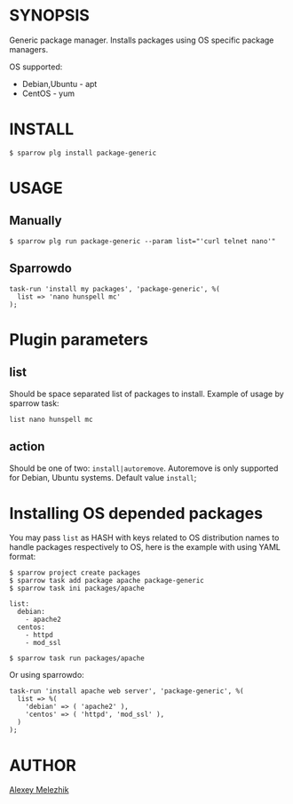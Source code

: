 # SYNOPSIS

Generic package manager. Installs packages using OS specific package managers.

OS supported:

* Debian,Ubuntu - apt
* CentOS - yum

# INSTALL

    $ sparrow plg install package-generic

# USAGE

## Manually 

    $ sparrow plg run package-generic --param list="'curl telnet nano'"

## Sparrowdo

    task-run 'install my packages', 'package-generic', %(
      list => 'nano hunspell mc'
    );
    
# Plugin parameters

## list

Should be space separated list of packages to install. Example of usage by sparrow task:
 
    list nano hunspell mc

## action

Should be one of two: `install|autoremove`. Autoremove is only supported for Debian, Ubuntu systems.
Default value `install`;

# Installing OS depended packages 

You may pass `list` as HASH with keys related to OS distribution names
to handle packages respectively to OS, here is the example with using YAML format:

    $ sparrow project create packages
    $ sparrow task add package apache package-generic
    $ sparrow task ini packages/apache
    
    list:
      debian:
        - apache2
      centos:
        - httpd 
        - mod_ssl
    
    $ sparrow task run packages/apache


Or using sparrowdo:

    task-run 'install apache web server', 'package-generic', %(
      list => %(
        'debian' => ( 'apache2' ),
        'centos' => ( 'httpd', 'mod_ssl' ),
      )
    );


# AUTHOR

[Alexey Melezhik](mailto:melezhik@gmail.com)
